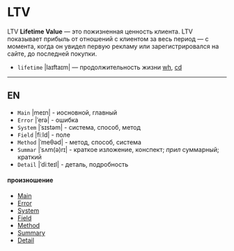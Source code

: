 # LTV 

LTV **Lifetime Value** — это пожизненная ценность клиента. LTV показывает прибыль от отношений 
с клиентом за весь период — с момента, когда он увидел первую рекламу или зарегистрировался 
на сайте, до последней покупки. 
- `lifetime` |laɪftaɪm| — продолжительность жизни [wh](https://wooordhunt.ru/word/lifetime), [cd](https://dictionary.cambridge.org/ru/%D0%BF%D1%80%D0%BE%D0%B8%D0%B7%D0%BD%D0%BE%D1%88%D0%B5%D0%BD%D0%B8%D0%B5/%D0%B0%D0%BD%D0%B3%D0%BB%D0%B8%D0%B9%D1%81%D0%BA%D0%B8%D0%B9/lifetime)

***


## EN

- `Main` |meɪn| - иосновной, главный
- `Error` |ˈerə| - ошибка
- `System` |ˈsɪstəm| - система, способ, метод
- `Field` |fiːld| - поле
- `Method` |ˈmeθəd| - метод, способ, система
- `Summar` |ˈsʌm(ə)rɪ| - краткое изложение, конспект; *прил* суммарный; краткий
- `Detail` |ˈdiːteɪl| - деталь, подробность


#### произношение


- [Main](https://wooordhunt.ru/word/main)
- [Error](https://wooordhunt.ru/word/error)
- [System](https://wooordhunt.ru/word/system)
- [Field](https://wooordhunt.ru/word/field) 
- [Method](https://wooordhunt.ru/word/method)
- [Summary](https://wooordhunt.ru/word/summary)
- [Detail](https://wooordhunt.ru/word/detail)
